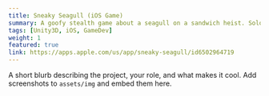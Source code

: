 ```yaml
---
title: Sneaky Seagull (iOS Game)
summary: A goofy stealth game about a seagull on a sandwich heist. Solo-dev; Unity3D.
tags: [Unity3D, iOS, GameDev]
weight: 1
featured: true
link: https://apps.apple.com/us/app/sneaky-seagull/id6502964719
---
```


A short blurb describing the project, your role, and what makes it cool. Add screenshots to <code>assets/img</code> and embed them here.
